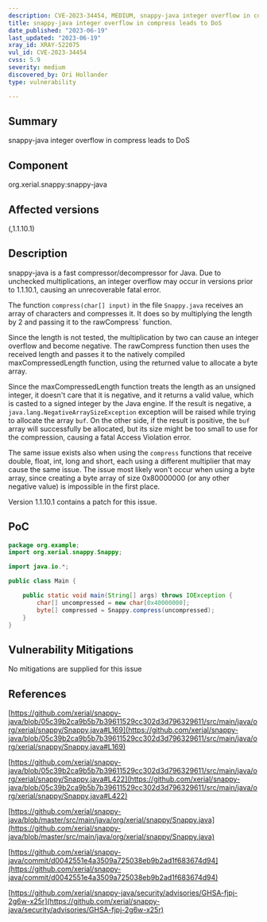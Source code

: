 ```yaml
---
description: CVE-2023-34454, MEDIUM, snappy-java integer overflow in compress leads to DoS
title: snappy-java integer overflow in compress leads to DoS
date_published: "2023-06-19"
last_updated: "2023-06-19"
xray_id: XRAY-522075
vul_id: CVE-2023-34454
cvss: 5.9
severity: medium
discovered_by: Ori Hollander
type: vulnerability

---
```


## Summary

snappy-java integer overflow in compress leads to DoS

## Component

org.xerial.snappy:snappy-java

## Affected versions

(,1.1.10.1)

## Description

snappy-java is a fast compressor/decompressor for Java. Due to unchecked multiplications, an integer overflow may occur in versions prior to 1.1.10.1, causing an unrecoverable fatal error.

The function `compress(char[] input)` in the file `Snappy.java` receives an array of characters and compresses it. It does so by multiplying the length by 2 and passing it to the rawCompress` function.

Since the length is not tested, the multiplication by two can cause an integer overflow and become negative. The rawCompress function then uses the received length and passes it to the natively compiled maxCompressedLength function, using the returned value to allocate a byte array.

Since the maxCompressedLength function treats the length as an unsigned integer, it doesn't care that it is negative, and it returns a valid value, which is casted to a signed integer by the Java engine. If the result is negative, a `java.lang.NegativeArraySizeException` exception will be raised while trying to allocate the array `buf`. On the other side, if the result is positive, the `buf` array will successfully be allocated, but its size might be too small to use for the compression, causing a fatal Access Violation error.

The same issue exists also when using the `compress` functions that receive double, float, int, long and short, each using a different multiplier that may cause the same issue. The issue most likely won't occur when using a byte array, since creating a byte array of size 0x80000000 (or any other negative value) is impossible in the first place.

Version 1.1.10.1 contains a patch for this issue.

## PoC

```java
package org.example;
import org.xerial.snappy.Snappy;

import java.io.*;

public class Main {

    public static void main(String[] args) throws IOException {
        char[] uncompressed = new char[0x40000000];
        byte[] compressed = Snappy.compress(uncompressed);
    }
}
```



## Vulnerability Mitigations

No mitigations are supplied for this issue

## References

[https://github.com/xerial/snappy-java/blob/05c39b2ca9b5b7b39611529cc302d3d796329611/src/main/java/org/xerial/snappy/Snappy.java#L169](https://github.com/xerial/snappy-java/blob/05c39b2ca9b5b7b39611529cc302d3d796329611/src/main/java/org/xerial/snappy/Snappy.java#L169)

[https://github.com/xerial/snappy-java/blob/05c39b2ca9b5b7b39611529cc302d3d796329611/src/main/java/org/xerial/snappy/Snappy.java#L422](https://github.com/xerial/snappy-java/blob/05c39b2ca9b5b7b39611529cc302d3d796329611/src/main/java/org/xerial/snappy/Snappy.java#L422)

[https://github.com/xerial/snappy-java/blob/master/src/main/java/org/xerial/snappy/Snappy.java](https://github.com/xerial/snappy-java/blob/master/src/main/java/org/xerial/snappy/Snappy.java)

[https://github.com/xerial/snappy-java/commit/d0042551e4a3509a725038eb9b2ad1f683674d94](https://github.com/xerial/snappy-java/commit/d0042551e4a3509a725038eb9b2ad1f683674d94)

[https://github.com/xerial/snappy-java/security/advisories/GHSA-fjpj-2g6w-x25r](https://github.com/xerial/snappy-java/security/advisories/GHSA-fjpj-2g6w-x25r)

